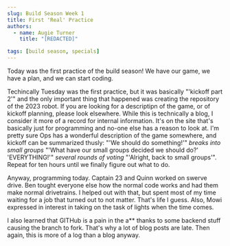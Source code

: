 ```yaml
---
slug: Build Season Week 1
title: First 'Real' Practice
authors:
  - name: Augie Turner
    title: "[REDACTED]"

tags: [build season, specials]
---
```


Today was the first practice of the build season! We have our game, we have a plan, and we can start coding.

Techincally Tuesday was the first practice, but it was basically "'kickoff part 2'" and the only important thing that happened was creating the repository of the 2023 robot. If you are looking for a descriptipn of the game, or of kickoff planning, please look elsewhere. While this is technically a blog, I consider it more of a record for internal information. It's on the site that's basically just for programming and no-one else has a reason to look at. I'm pretty sure Ops has a wonderful description of the game somewhere, and kickoff can be summarized thusly: "'We should do something!'" *breaks into small groups* "'What have our small groups decided we should do?' 'EVERYTHING!'" *several rounds of voting* "'Alright, back to small groups'". Repeat for ten hours until we finally figure out what to do.

Anyway, programming today. Captain 23 and Quinn worked on swerve drive. Ben tought everyone else how the normal code works and had them make normal drivetrains. I helped out with that, but spent most of my time waiting for a job that turned out to not matter. That's life I guess. Also, Mowi expressed in interest in taking on the task of lights when the time comes.

I also learned that GITHub is a pain in the a** thanks to some backend stuff causing the branch to fork. That's why a lot of blog posts are late. Then again, this is more of a log than a blog anyway.